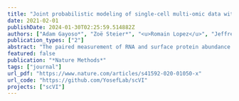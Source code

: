 ```yaml
---
title: "Joint probabilistic modeling of single-cell multi-omic data with totalVI"
date: 2021-02-01
publishDate: 2024-01-30T02:25:59.514882Z
authors: ["Adam Gayoso*", "Zoë Steier*", "<u>Romain Lopez</u>", "Jeffrey Regier", "Kristopher L. Nazor", "Aaron Streets", "Nir Yosef"]
publication_types: ["2"]
abstract: "The paired measurement of RNA and surface protein abundance in single cells with CITE-seq is a promising approach to connect transcriptional variation with cell phenotypes and functions. However, each data modality exhibits unique technical biases, making it challenging to conduct a joint analysis and combine these two views into a unified representation of cell state. Here we present Total Variational Inference (totalVI), a framework for the joint probabilistic analysis of paired RNA and protein data from single cells. totalVI probabilistically represents the data as a composite of biological and technical factors such as limited sensitivity of the RNA data, background in the protein data, and batch effects. To evaluate totalVI, we performed CITE-seq on immune cells from murine spleen and lymph nodes with biological replicates and with different antibody panels measuring over 100 surface proteins. With this dataset we demonstrate that totalVI provides a cohesive solution for common analysis tasks like the integration of datasets with matched or unmatched protein panels, dimensionality reduction, clustering, evaluation of correlations between molecules, and differential expression testing. totalVI enables scalable, end-to-end analysis of paired RNA and protein data from single cells and is available as open-source software."
featured: false
publication: "*Nature Methods*"
tags: ["journal"]
url_pdf: "https://www.nature.com/articles/s41592-020-01050-x"
url_code: "https://github.com/YosefLab/scVI"
projects: ["scVI"]
---
```



